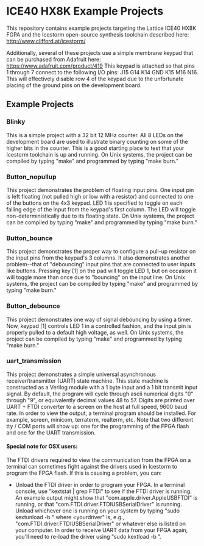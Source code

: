 # ICE40 HX8K Example Projects
This repository contains example projects targeting the Lattice ICE40 HX8K FGPA and the Icestorm open-source synthesis toolchain described here: 
http://www.clifford.at/icestorm/

Additionally, several of these projects use a simple membrane keypad that can be purchased from Adafruit here:
https://www.adafruit.com/product/419
This keypad is attached so that pins 1 through 7 connect to the following I/O pins: J15  G14  K14  GND  K15  M16  N16. This will effectively disable row 4 of the keypad due to the unfortunate placing of the ground pins on the development board. 

## Example Projects
### Blinky
This is a simple project with a 32 bit 12 MHz counter. All 8 LEDs on the development board are used to illustrate binary counting on some of the higher bits in the counter. This is a good starting place to test that your Icestorm toolchain is up and running. On Unix systems, the project can be compiled by typing "make" and programmed by typing "make burn."

### Button_nopullup
This project demonstrates the problem of floating input pins. One input pin is left floating (not pulled high or low with a resistor) and connected to one of the buttons on the 4x3 keypad. LED 1 is specified to toggle on each falling edge of the input from the keypad's first column. The LED will toggle non-deterministically due to its floating state. On Unix systems, the project can be compiled by typing "make" and programmed by typing "make burn."

### Button_bounce
This project demonstrates the proper way to configure a pull-up resistor on the input pins from the keypad's 3 columns. It also demonstrates another problem--that of "debouncing" input pins that are connected to user inputs like buttons. Pressing key [1] on the pad will toggle LED 1, but on occasion it will toggle more than once due to "bouncing" on the input line.  On Unix systems, the project can be compiled by typing "make" and programmed by typing "make burn."

### Button_debounce
This project demonstrates one way of signal debouncing by using a timer. Now, keypad [1] controls LED 1 in a controlled fashion, and the input pin is properly pulled to a default high voltage, as well.  On Unix systems, the project can be compiled by typing "make" and programmed by typing "make burn."

### uart_transmission
This project demonstrates a simple universal asynchronous receiver/transmitter (UART) state machine. This state machine is constructed as a Verilog module with a 1 byte input and a 1 bit transmit input signal. By default, the program will cycle through ascii numerical digits "0" through "9", or equivalently decimal values 48 to 57. Digits are printed over UART + FTDI converter to a screen on the host at full speed, 9600 baud rate. In order to view the output, a terminal program should be installed.  For example, screen, minicom, terraterm, realterm, etc. Note that two different tty / COM ports will show up: one for the programming of the FPGA flash and one for the UART transmission. 

#### Special note for OSX users: 
The FTDI drivers required to view the communication from the FPGA on a terminal can sometimes fight against the drivers used in Icestorm to program the FPGA flash. If this is causing a problem, you can:
* Unload the FTDI driver in order to program your FPGA. In a terminal console, use "kextstat | grep FTDI" to see if the FTDI driver is running. An example output might show that "com.apple.driver.AppleUSBFTDI" is running, or that "com.FTDI.driver.FTDIUSBSerialDriver" is running. Unload whichever one is running on your system by typing "sudo kextunload -b <yourdriver>" where <yourdriver" is, e.g., "com.FTDI.driver.FTDIUSBSerialDriver" or whatever else is listed on your computer. In order to receive UART data from your FPGA again, you'll need to re-load the driver using "sudo kextload -b <yourdriver>".
